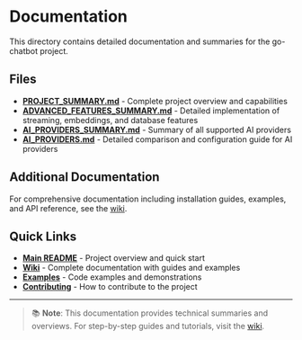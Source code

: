 # Documentation

This directory contains detailed documentation and summaries for the go-chatbot project.

## Files

- **[PROJECT_SUMMARY.md](PROJECT_SUMMARY.md)** - Complete project overview and capabilities
- **[ADVANCED_FEATURES_SUMMARY.md](ADVANCED_FEATURES_SUMMARY.md)** - Detailed implementation of streaming, embeddings, and database features
- **[AI_PROVIDERS_SUMMARY.md](AI_PROVIDERS_SUMMARY.md)** - Summary of all supported AI providers
- **[AI_PROVIDERS.md](AI_PROVIDERS.md)** - Detailed comparison and configuration guide for AI providers

## Additional Documentation

For comprehensive documentation including installation guides, examples, and API reference, see the [wiki](../wiki/).

## Quick Links

- **[Main README](../README.md)** - Project overview and quick start
- **[Wiki](../wiki/)** - Complete documentation with guides and examples
- **[Examples](../examples/)** - Code examples and demonstrations
- **[Contributing](../CONTRIBUTING.md)** - How to contribute to the project

---

> 📚 **Note**: This documentation provides technical summaries and overviews. For step-by-step guides and tutorials, visit the [wiki](../wiki/).
